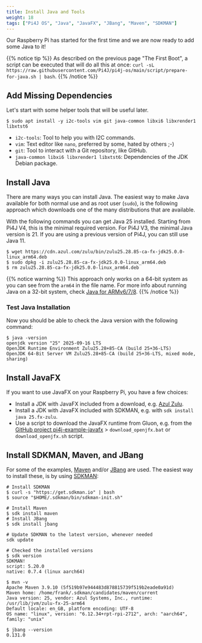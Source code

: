 ```yaml
---
title: Install Java and Tools
weight: 18
tags: ["Pi4J OS", "Java", "JavaFX", "JBang", "Maven", "SDKMAN"]
---
```


Our Raspberry Pi has started for the first time and we are now ready to add some Java to it!

{{% notice tip %}}
As described on the previous page "The First Boot", a script can be executed that will do all this at once: `curl -sL https://raw.githubusercontent.com/Pi4J/pi4j-os/main/script/prepare-for-java.sh | bash`.
{{% /notice %}}

## Add Missing Dependencies

Let's start with some helper tools that will be useful later.

```shell
$ sudo apt install -y i2c-tools vim git java-common libxi6 libxrender1 libxtst6
```

* `i2c-tools`: Tool to help you with I2C commands.
* `vim`: Text editor like `nano`, preferred by some, hated by others ;-) 
* `git`: Tool to interact with a Git repository, like GitHub.
* `java-common libxi6 libxrender1 libxtst6`: Dependencies of the JDK Debian package.

## Install Java

There are many ways you can install Java. The easiest way to make Java available for both normal use and as root user (`sudo`), is the following approach which downloads one of the many distributions that are available. 

With the following commands you can get Java 25 installed. Starting from Pi4J V4, this is the minimal required version. For Pi4J V3, the minimal Java version is 21. If you are using a previous version of Pi4J, you can still use Java 11.

```shell
$ wget https://cdn.azul.com/zulu/bin/zulu25.28.85-ca-fx-jdk25.0.0-linux_arm64.deb
$ sudo dpkg -i zulu25.28.85-ca-fx-jdk25.0.0-linux_arm64.deb
$ rm zulu25.28.85-ca-fx-jdk25.0.0-linux_arm64.deb
```

{{% notice warning %}}
This approach only works on a 64-bit system as you can see from the `arm64` in the file name. For more info about running Java on a 32-bit system, check [Java for ARMv6/7/8](/documentation/java-for-arm/).
{{% /notice %}}

### Test Java Installation

Now you should be able to check the Java version with the following command:

```shell
$ java -version
openjdk version "25" 2025-09-16 LTS
OpenJDK Runtime Environment Zulu25.28+85-CA (build 25+36-LTS)
OpenJDK 64-Bit Server VM Zulu25.28+85-CA (build 25+36-LTS, mixed mode, sharing)
```

## Install JavaFX

If you want to use JavaFX on your Raspberry Pi, you have a few choices:

* Install a JDK with JavaFX included from a download, e.g. [Azul Zulu](https://www.azul.com/downloads/?version=java-25&os=debian&package=jdk-fx#zulu).
* Install a JDK with JavaFX included with SDKMAN, e.g. with `sdk install java 25.fx-zulu`.
* Use a script to download the JavaFX runtime from Gluon, e.g. from the [GitHub project pi4j-example-javafx](https://github.com/Pi4J/pi4j-example-javafx/tree/main) > `download_openjfx.bat` or `download_openjfx.sh` script.

## Install SDKMAN, Maven, and JBang

For some of the examples, [Maven](https://maven.apache.org/) and/or [JBang](https://www.jbang.dev/) are used. The easiest way to install these, is by using [SDKMAN](https://sdkman.io/):

```shell
# Install SDKMAN
$ curl -s "https://get.sdkman.io" | bash
$ source "$HOME/.sdkman/bin/sdkman-init.sh"

# Install Maven
$ sdk install maven
# Install JBang
$ sdk install jbang

# Update SDKMAN to the latest version, whenever needed
sdk update

# Checked the installed versions
$ sdk version
SDKMAN!
script: 5.20.0
native: 0.7.4 (linux aarch64)

$ mvn -v
Apache Maven 3.9.10 (5f519b97e944483d878815739f519b2eade0a91d)
Maven home: /home/frank/.sdkman/candidates/maven/current
Java version: 25, vendor: Azul Systems, Inc., runtime: /usr/lib/jvm/zulu-fx-25-arm64
Default locale: en_GB, platform encoding: UTF-8
OS name: "linux", version: "6.12.34+rpt-rpi-2712", arch: "aarch64", family: "unix"

$ jbang --version
0.131.0
```

